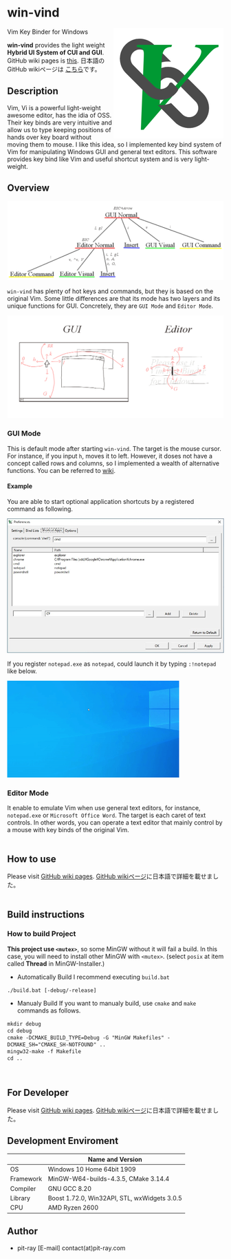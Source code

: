 # win-vind
Vim Key Binder for Windows
<img src="https://github.com/pit-ray/pit-ray.github.io/blob/master/win-vind/win-vind-icon.png?raw=true" width="256" height="256" align="right" title="win-vind">
<br>

**win-vind** provides the light weight **Hybrid UI System of CUI and GUI**.
<br>
GitHub wiki pages is <a href="https://github.com/pit-ray/win-vind/wiki">this</a>.
日本語のGitHub wikiページは <a href="https://github.com/pit-ray/win-vind/wiki/%E3%83%9B%E3%83%BC%E3%83%A0-(Home-in-Japanese)">こちら</a>です。
<br>


## Description
Vim, Vi is a powerful light-weight awesome editor, has the idia of OSS. Their key binds are very intuitive and allow us to type keeping positions of hands over key board without moving them to mouse. I like this idea, so I implemented key bind system of Vim for manipulating Windows GUI and general text editors. This software provides key bind like Vim and useful shortcut system and is very light-weight.


## Overview
<img src="https://github.com/pit-ray/pit-ray.github.io/blob/master/win-vind/mode_overview.jpg?raw=true" width=700 title="Mode Overview">

`win-vind` has plenty of hot keys and commands, but they is based on the original Vim. Some little differences are that its mode has two layers and its unique functions for GUI. Concretely, they are `GUI Mode` and `Editor Mode`.

<img src="https://github.com/pit-ray/pit-ray.github.io/blob/master/win-vind/GUIandEditor.jpg?raw=true">


### GUI Mode
This is default mode after starting `win-vind`. The target is the mouse cursor. For instance, if you input `h`, moves it to left.  However, it doses not have a concept called rows and columns, so I implemented a wealth of alternative functions. You can be referred to <a href="https://github.com/pit-ray/win-vind/wiki/For-Users#key-bind-list">wiki</a>.

#### Example
You are able to start optional application shortcuts by a registered command as following.

<img src="https://github.com/pit-ray/pit-ray.github.io/blob/master/win-vind/config_shortapps.jpg?raw=true" width=512>

If you register `notepad.exe` as `notepad`, could launch it by typing `:!notepad` like below.

<img src="https://github.com/pit-ray/pit-ray.github.io/blob/master/win-vind/cmd-demo.gif?raw=true" width=400>

<br>

### Editor Mode
It enable to emulate Vim when use general text editors, for instance, `notepad.exe` or `Microsoft Office Word`. The target is each caret of text controls. In other words, you can operate a text editor that mainly control by a mouse with key binds of the original Vim.
<br>
<br>


## How to use
Please visit <a href="https://github.com/pit-ray/win-vind/wiki/For-Users">GitHub wiki pages</a>.
<a href="https://github.com/pit-ray/win-vind/wiki/%E4%BD%BF%E3%81%84%E6%96%B9-(For-Users-in-Japanese)">GitHub wikiページ</a>に日本語で詳細を載せました。
<br>
<br>

## Build instructions
### How to build Project
**This project use `<mutex>`**, so some MinGW without it will fail a build. In this case, you will need to install other MinGW with `<mutex>`. (select `posix` at item called **Thread** in MinGW-Installer.)


- Automatically Build
I recommend executing `build.bat`
``` shell
./build.bat [-debug/-release]
```

- Manualy Build
If you want to manualy build, use `cmake` and `make` commands as follows.
```shell
mkdir debug
cd debug
cmake -DCMAKE_BUILD_TYPE=Debug -G "MinGW Makefiles" -DCMAKE_SH="CMAKE_SH-NOTFOUND" ..
mingw32-make -f Makefile
cd ..
```
<br>

## For Developer
Please visit <a href="https://github.com/pit-ray/win-vind/wiki/For-Developers">GitHub wiki pages</a>.
<a href="https://github.com/pit-ray/win-vind/wiki/%E9%96%8B%E7%99%BA%E8%80%85%E3%81%B8(For-Developers-in-Japanese)">GitHub wikiページ</a>に日本語で詳細を載せました。
<br>

## Development Enviroment
||Name and Version|
|---|---|
|OS|Windows 10 Home 64bit 1909|
|Framework|MinGW-W64-builds-4.3.5, CMake 3.14.4|
|Compiler|GNU GCC 8.20|
|Library|Boost 1.72.0, Win32API, STL, wxWidgets 3.0.5|
|CPU|AMD Ryzen 2600|

## Author
- pit-ray
[E-mail] contact(at)pit-ray.com
